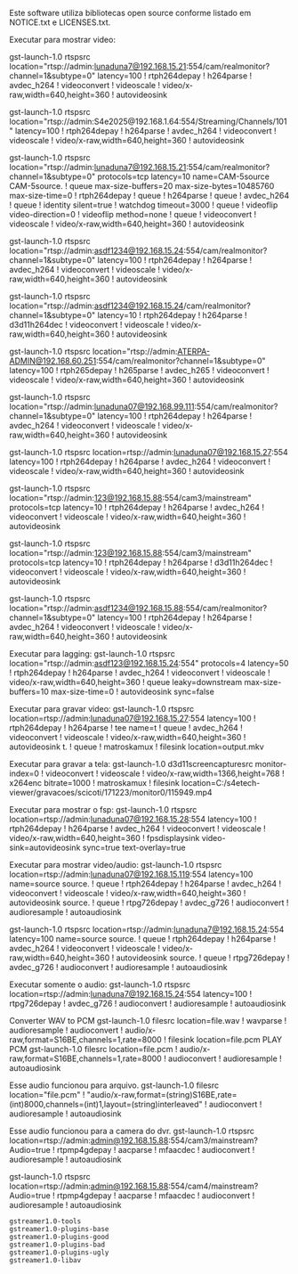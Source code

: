 Este software utiliza bibliotecas open source conforme listado em NOTICE.txt e LICENSES.txt.

Executar para mostrar video:

gst-launch-1.0 rtspsrc location="rtsp://admin:lunaduna7@192.168.15.21:554/cam/realmonitor?channel=1&subtype=0" latency=100 ! rtph264depay ! h264parse ! avdec_h264 ! videoconvert ! videoscale ! video/x-raw,width=640,height=360 ! autovideosink

gst-launch-1.0 rtspsrc location="rtsp://admin:S4e$2025$@192.168.1.64:554/Streaming/Channels/101" latency=100 ! rtph264depay ! h264parse ! avdec_h264 ! videoconvert ! videoscale ! video/x-raw,width=640,height=360 ! autovideosink

gst-launch-1.0 rtspsrc location="rtsp://admin:lunaduna7@192.168.15.21:554/cam/realmonitor?channel=1&subtype=0" protocols=tcp latency=10 name=CAM-5source CAM-5source. ! queue max-size-buffers=20 max-size-bytes=10485760 max-size-time=0 ! rtph264depay ! queue ! h264parse ! queue ! avdec_h264 ! queue ! identity silent=true ! watchdog timeout=3000 ! queue ! videoflip video-direction=0 ! videoflip method=none ! queue ! videoconvert ! videoscale ! video/x-raw,width=640,height=360 ! autovideosink

gst-launch-1.0 rtspsrc location="rtsp://admin:asdf1234@192.168.15.24:554/cam/realmonitor?channel=1&subtype=0" latency=100 ! rtph264depay ! h264parse ! avdec_h264 ! videoconvert ! videoscale ! video/x-raw,width=640,height=360 ! autovideosink

gst-launch-1.0 rtspsrc location="rtsp://admin:asdf1234@192.168.15.24/cam/realmonitor?channel=1&subtype=0" latency=10 ! rtph264depay ! h264parse ! d3d11h264dec ! videoconvert ! videoscale ! video/x-raw,width=640,height=360 ! autovideosink

gst-launch-1.0 rtspsrc location="rtsp://admin:ATERPA-ADMIN@192.168.60.251:554/cam/realmonitor?channel=1&subtype=0" latency=100 ! rtph265depay ! h265parse ! avdec_h265 ! videoconvert ! videoscale ! video/x-raw,width=640,height=360 ! autovideosink

gst-launch-1.0 rtspsrc location="rtsp://admin:lunaduna07@192.168.99.111:554/cam/realmonitor?channel=1&subtype=0" latency=100 ! rtph264depay ! h264parse ! avdec_h264 ! videoconvert ! videoscale ! video/x-raw,width=640,height=360 ! autovideosink

gst-launch-1.0 rtspsrc location=rtsp://admin:lunaduna07@192.168.15.27:554 latency=100 ! rtph264depay ! h264parse ! avdec_h264 ! videoconvert ! videoscale ! video/x-raw,width=640,height=360 ! autovideosink 

gst-launch-1.0 rtspsrc location="rtsp://admin:123@192.168.15.88:554/cam3/mainstream" protocols=tcp latency=10 ! rtph264depay ! h264parse ! avdec_h264 ! videoconvert ! videoscale ! video/x-raw,width=640,height=360 ! autovideosink

gst-launch-1.0 rtspsrc location="rtsp://admin:123@192.168.15.88:554/cam3/mainstream" protocols=tcp latency=10 ! rtph264depay ! h264parse ! d3d11h264dec ! videoconvert ! videoscale ! video/x-raw,width=640,height=360 ! autovideosink

gst-launch-1.0 rtspsrc location="rtsp://admin:asdf1234@192.168.15.88:554/cam/realmonitor?channel=1&subtype=0" latency=100 ! rtph264depay ! h264parse ! avdec_h264 ! videoconvert ! videoscale ! video/x-raw,width=640,height=360 ! autovideosink

Executar para lagging:
gst-launch-1.0 rtspsrc location="rtsp://admin:asdf123@192.168.15.24:554" protocols=4 latency=50 ! rtph264depay ! h264parse ! avdec_h264 ! videoconvert ! videoscale ! video/x-raw,width=640,height=360 ! queue leaky=downstream max-size-buffers=10 max-size-time=0 ! autovideosink sync=false

Executar para gravar video:
gst-launch-1.0 rtspsrc location=rtsp://admin:lunaduna07@192.168.15.27:554 latency=100 ! rtph264depay ! h264parse ! tee name=t ! queue ! avdec_h264 ! videoconvert ! videoscale ! video/x-raw,width=640,height=360 ! autovideosink t. ! queue ! matroskamux ! filesink location=output.mkv

Executar para gravar a tela:
 gst-launch-1.0 d3d11screencapturesrc monitor-index=0 ! videoconvert ! videoscale ! video/x-raw,width=1366,height=768 ! x264enc bitrate=1000 ! matroskamux ! filesink location=C:/s4etech-viewer/gravacoes/scicoti/171223/monitor0/115949.mp4
  
 Executar para mostrar o fsp:
 gst-launch-1.0  rtspsrc location=rtsp://admin:lunaduna07@192.168.15.28:554 latency=100 ! rtph264depay ! h264parse ! avdec_h264 ! videoconvert ! videoscale ! video/x-raw,width=640,height=360 !  fpsdisplaysink video-sink=autovideosink sync=true text-overlay=true

Executar para mostrar video/audio:
gst-launch-1.0 rtspsrc location=rtsp://admin:lunaduna07@192.168.15.119:554 latency=100 name=source source. ! queue ! rtph264depay ! h264parse ! avdec_h264 ! videoconvert ! videoscale ! video/x-raw,width=640,height=360 ! autovideosink source. ! queue ! rtpg726depay ! avdec_g726 ! audioconvert ! audioresample ! autoaudiosink

gst-launch-1.0 rtspsrc location=rtsp://admin:lunaduna7@192.168.15.24:554 latency=100 name=source source. ! queue ! rtph264depay ! h264parse ! avdec_h264 ! videoconvert ! videoscale ! video/x-raw,width=640,height=360 ! autovideosink source. ! queue ! rtpg726depay ! avdec_g726 ! audioconvert ! audioresample ! autoaudiosink

Executar somente o audio:
gst-launch-1.0 rtspsrc location=rtsp://admin:lunaduna7@192.168.15.24:554 latency=100 ! rtpg726depay ! avdec_g726 ! audioconvert ! audioresample ! autoaudiosink

Converter WAV to PCM
gst-launch-1.0 filesrc location=file.wav ! wavparse ! audioresample ! audioconvert ! audio/x-raw,format=S16BE,channels=1,rate=8000 ! filesink location=file.pcm
PLAY PCM
gst-launch-1.0 filesrc location=file.pcm ! audio/x-raw,format=S16BE,channels=1,rate=8000 ! audioconvert ! audioresample ! autoaudiosink

Esse audio funcionou para arquivo.
gst-launch-1.0 filesrc location="file.pcm" ! "audio/x-raw,format=(string)S16BE,rate=(int)8000,channels=(int)1,layout=(string)interleaved" ! audioconvert ! audioresample ! autoaudiosink

Esse audio funcionou para a camera do dvr.
gst-launch-1.0 rtspsrc location=rtsp://admin:admin@192.168.15.88:554/cam3/mainstream?Audio=true ! rtpmp4gdepay ! aacparse ! mfaacdec ! audioconvert ! audioresample ! autoaudiosink

gst-launch-1.0 rtspsrc location=rtsp://admin:admin@192.168.15.88:554/cam4/mainstream?Audio=true ! rtpmp4gdepay ! aacparse ! mfaacdec ! audioconvert ! audioresample ! autoaudiosink


    gstreamer1.0-tools
    gstreamer1.0-plugins-base
    gstreamer1.0-plugins-good
    gstreamer1.0-plugins-bad
    gstreamer1.0-plugins-ugly
    gstreamer1.0-libav
